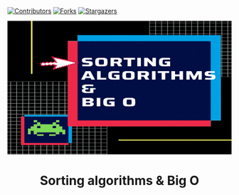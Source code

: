 [![Contributors][contributors-shield]][contributors-url]
[![Forks][forks-shield]][forks-url]
[![Stargazers][stars-shield]][stars-url]

<div align="center"><img src="images/git_sort.gif" width="700" height="300"/>

# Sorting algorithms & Big O 







[contributors-shield]: https://img.shields.io/github/contributors/julianamonr03/sorting_algorithms?style=flat-square
[contributors-url]: https://github.com/julianamonr03/sorting_algorithms/graphs/contributors
[forks-shield]: https://img.shields.io/github/forks/julianamonr03/sorting_algorithms.svg?style=flat-square
[forks-url]: https://github.com/julianamonr03/sorting_algorithms/network/members
[stars-shield]: https://img.shields.io/github/stars/julianamonr03/sorting_algorithms.svg?style=flat-square
[stars-url]: https://github.com/julianamonr03/sorting_algorithms/stargazers
[issues-shield]: https://img.shields.io/github/issues/julianamonr03/sorting_algorithms?style=flat-square

